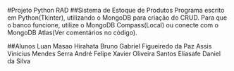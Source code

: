#Projeto Python RAD 
##Sistema de Estoque de Produtos
Programa escrito em Python(Tkinter), utilizando o MongoDB para criação do CRUD.
Para que o banco funcione, utilize o MongoDB Compass(Local) ou conecte com o MongoDB Atlas(Ver comentários no código).

##Alunos
Luan Masao Hirahata
Bruno Gabriel Figueiredo da Paz Assis
Vinicius Mendes Serra
André Felipe Xavier Oliveira Santos
Eliasafe Daniel da Silva              


